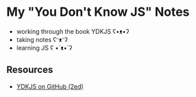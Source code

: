 # My "You Don't Know JS" Notes

- working through the book YDKJS ʕ•ᴥ•ʔ
- taking notes ʕᵔᴥᵔʔ
- learning JS ʕ •`ᴥ•´ʔ

## Resources

- [YDKJS on GitHub (2ed)](https://github.com/getify/You-Dont-Know-JS/tree/2nd-ed)
